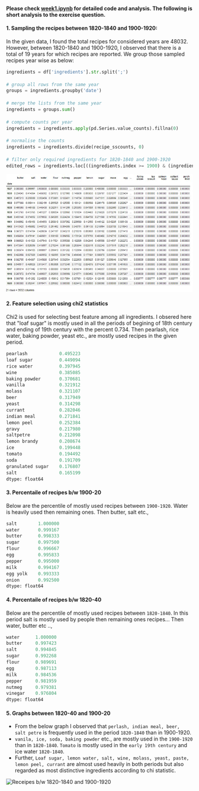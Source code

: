 
#### Please check [week1.ipynb](./week1.ipynb) for detailed code and analysis. The following is short analysis to the exercise question.

#### 1. Sampling the recipes between 1820-1840 and 1900-1920:

In the given data, I found the total recipes for considered years are 48032. 
However, between 1820-1840 and 1900-1920, I observed that there is a total of 19 years for which recipes are reported. 
We group those sampled recipes year wise as below:


```py
ingredients = df['ingredients'].str.split(';')

# group all rows from the same year
groups = ingredients.groupby('date')

# merge the lists from the same year
ingredients = groups.sum()

# compute counts per year
ingredients = ingredients.apply(pd.Series.value_counts).fillna(0)

# normalise the counts
ingredients = ingredients.divide(recipe_sscounts, 0)

# filter only required ingredients for 1820-1840 and 1900-1920
edited_rows = ingredients.loc[((ingredients.index >= 1900) & (ingredients.index <= 1920)) | ((ingredients.index >= 1820) & (ingredients.index <= 1840))]
```
![Receipes b/w 1820-1840 and 1900-1920](./misc/photo.JPG)

#### 2. Feature selection using chi2 statistics 
Chi2 is used for selecting best feature among all  ingredients. I obsered here that "loaf sugar" is mostly used in all the periods of begining of 18th 
century and ending of 19th century with the percent 0.734. Then pearlash, rice water, baking powder, yeast etc., are mostly used recipes in the given period.

```py
pearlash            0.495223
loaf sugar          0.449094
rice water          0.397945
wine                0.385085
baking powder       0.370681
vanilla             0.321912
molass              0.321107
beer                0.317949
yeast               0.314298
currant             0.282046
indian meal         0.271841
lemon peel          0.252384
gravy               0.217980
saltpetre           0.212098
lemon brandy        0.208674
ice                 0.199448
tomato              0.194492
soda                0.191709
granulated sugar    0.176807
salt                0.165199
dtype: float64
```

#### 3. Percentaile of recipes b/w 1900-20 

Below are the percentile of mostly used recipes between ```1900-1920```. Water is heavily used then remaining ones. Then butter, salt etc.,
```py
salt        1.000000
water       0.999167
butter      0.998333
sugar       0.997500
flour       0.996667
egg         0.995833
pepper      0.995000
milk        0.994167
egg yolk    0.993333
onion       0.992500
dtype: float64
```

#### 4. Percentaile of recipes b/w 1820-40 
Below are the percentile of mostly used recipes between ```1820-1840```. In this period salt is mostly used by people then remaining ones recipes... Then water, butter etc ..,
```py
water      1.000000
butter     0.997423
salt       0.994845
sugar      0.992268
flour      0.989691
egg        0.987113
milk       0.984536
pepper     0.981959
nutmeg     0.979381
vinegar    0.976804
dtype: float64
```
#### 5. Graphs between 1820-40 and 1900-20
- From the below graph I observed that ```perlash, indian meal, beer, salt petre``` is frequently used in the period ```1820-1840``` than in 1900-1920. 
- ```vanila, ice, soda, baking powder``` etc., are mostly used in the ```1900-1920``` than in ```1820-1840```. ```Tomato``` is mostly used in the ```early 19th century``` and ice water 
 ```1820-1840```. 
- Further, ```Loaf sugar, lemon water, salt, wine, molass, yeast, paste, lemon peel, currant``` are almost used heavily in both periods but also regarded as
 most distinctive ingredients according to chi statistic.

![Receipes b/w 1820-1840 and 1900-1920](./misc/Graph.png)